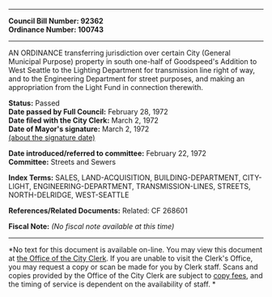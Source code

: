 * * * * *  
  
**Council Bill Number: [](#h0)[](#h2)92362**   
**Ordinance Number: 100743**  
  
* * * * *  
  
AN ORDINANCE transferring jurisdiction over certain City (General Municipal Purpose) property in south one-half of Goodspeed's Addition to West Seattle to the Lighting Department for transmission line right of way, and to the Engineering Department for street purposes, and making an appropriation from the Light Fund in connection therewith.  
  
**Status:** Passed   
**Date passed by Full Council:** February 28, 1972   
**Date filed with the City Clerk:** March 2, 1972   
**Date of Mayor's signature:** March 2, 1972   
[(about the signature date)](/~public/approvaldate.htm)   
  
  
**Date introduced/referred to committee:** February 22, 1972   
**Committee:** Streets and Sewers   
  
**Index Terms:** SALES, LAND-ACQUISITION, BUILDING-DEPARTMENT, CITY-LIGHT, ENGINEERING-DEPARTMENT, TRANSMISSION-LINES, STREETS, NORTH-DELRIDGE, WEST-SEATTLE  
  
**References/Related Documents:** Related: CF 268601  
  
**Fiscal Note:** *(No fiscal note available at this time)*  
  
* * * * *  
  
*No text for this document is available on-line. You may view this document at [the Office of the City Clerk](http://www.seattle.gov/leg/clerk/contactUs.htm). If you are unable to visit the Clerk's Office, you may request a copy or scan be made for you by Clerk staff. Scans and copies provided by the Office of the City Clerk are subject to [copy fees](http://clerk.seattle.gov/~public/clerkfees.htm), and the timing of service is dependent on the availability of staff. *  
  
  
